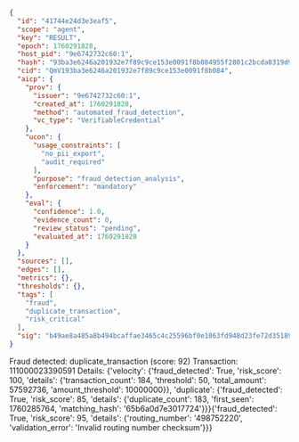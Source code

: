 ```json
{
  "id": "41744e24d3e3eaf5",
  "scope": "agent",
  "key": "RESULT",
  "epoch": 1760291828,
  "host_pid": "9e6742732c60:1",
  "hash": "93ba3e6246a201932e7f89c9ce153e0091f8b084955f2801c2bcda0319d9a357",
  "cid": "QmV193ba3e6246a201932e7f89c9ce153e0091f8b084",
  "aicp": {
    "prov": {
      "issuer": "9e6742732c60:1",
      "created_at": 1760291828,
      "method": "automated_fraud_detection",
      "vc_type": "VerifiableCredential"
    },
    "ucon": {
      "usage_constraints": [
        "no_pii_export",
        "audit_required"
      ],
      "purpose": "fraud_detection_analysis",
      "enforcement": "mandatory"
    },
    "eval": {
      "confidence": 1.0,
      "evidence_count": 0,
      "review_status": "pending",
      "evaluated_at": 1760291828
    }
  },
  "sources": [],
  "edges": [],
  "metrics": {},
  "thresholds": {},
  "tags": [
    "fraud",
    "duplicate_transaction",
    "risk_critical"
  ],
  "sig": "b49ae8a485a8b494bcaffae3465c4c25596bf0e1063fd948d23fe72d35189d9f"
}
```

Fraud detected: duplicate_transaction (score: 92)
Transaction: 111000023390591
Details: {'velocity': {'fraud_detected': True, 'risk_score': 100, 'details': {'transaction_count': 184, 'threshold': 50, 'total_amount': 57592736, 'amount_threshold': 10000000}}, 'duplicate': {'fraud_detected': True, 'risk_score': 85, 'details': {'duplicate_count': 183, 'first_seen': 1760285764, 'matching_hash': '65b6a0d7e3017724'}}}{'fraud_detected': True, 'risk_score': 95, 'details': {'routing_number': '498752220', 'validation_error': 'Invalid routing number checksum'}}}